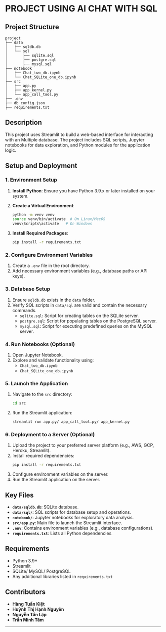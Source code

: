 # PROJECT USING AI CHAT WITH SQL 

## **Project Structure**
```
project
├── data
│   ├── sqldb.db
│   └── sql
│       ├── sqlite.sql
│       ├── postgre.sql
│       ├── mysql.sql
├── notebook
│   ├── Chat_two_db.ipynb
│   └── Chat_SQLite_one_db.ipynb
├── src
│   ├── app.py
│   ├── app_kernel.py
│   └── app_call_tool.py
├── .env
├── db_config.json
├── requirements.txt
```

## **Description**
This project uses Streamlit to build a web-based interface for interacting with an Multiple database. The project includes SQL scripts, Jupyter notebooks for data exploration, and Python modules for the application logic.

## **Setup and Deployment**

### **1. Environment Setup**
1. **Install Python**:
   Ensure you have Python 3.9.x or later installed on your system.

2. **Create a Virtual Environment**:
   ```bash
   python -m venv venv
   source venv/bin/activate  # On Linux/MacOS
   venv\Scripts\activate   # On Windows
   ```

3. **Install Required Packages**:
   ```bash
   pip install -r requirements.txt
   ```

### **2. Configure Environment Variables**
1. Create a `.env` file in the root directory.
2. Add necessary environment variables (e.g., database paths or API keys).

### **3. Database Setup**
1. Ensure `sqldb.db` exists in the `data` folder.
2. Verify SQL scripts in `data/sql` are valid and contain the necessary commands.
   - `sqlite.sql`: Script for creating tables on the SQLite server.
   - `postgre.sql`: Script for populating tables on the PostgreSQL server.
   - `mysql.sql`: Script for executing predefined queries on the MySQL server.

### **4. Run Notebooks (Optional)**
1. Open Jupyter Notebook.
2. Explore and validate functionality using:
   - `Chat_two_db.ipynb`
   - `Chat_SQLite_one_db.ipynb`

### **5. Launch the Application**
1. Navigate to the `src` directory:
   ```bash
   cd src
   ```

2. Run the Streamlit application:
   ```bash
   streamlit run app.py/ app_call_tool.py/ app_kernel.py
   ```


### **6. Deployment to a Server (Optional)**
1. Upload the project to your preferred server platform (e.g., AWS, GCP, Heroku, Streamlit).
2. Install required dependencies:
   ```bash
   pip install -r requirements.txt
   ```
3. Configure environment variables on the server.
4. Run the Streamlit application on the server.

## **Key Files**
- **`data/sqldb.db`**: SQLite database.
- **`data/sql/`**: SQL scripts for database setup and operations.
- **`notebook/`**: Jupyter notebooks for exploratory data analysis.
- **`src/app.py`**: Main file to launch the Streamlit interface.
- **`.env`**: Contains environment variables (e.g., database configurations).
- **`requirements.txt`**: Lists all Python dependencies.

## **Requirements**
- Python 3.9+
- Streamlit
- SQLite/ MySQL/ PostgreSQL
- Any additional libraries listed in `requirements.txt`

## **Contributors**
- **Hàng Tuấn Kiệt**
- **Huỳnh Thị Hạnh Nguyên**
- **Nguyễn Tấn Lập**
- **Trần Minh Tâm**

---



